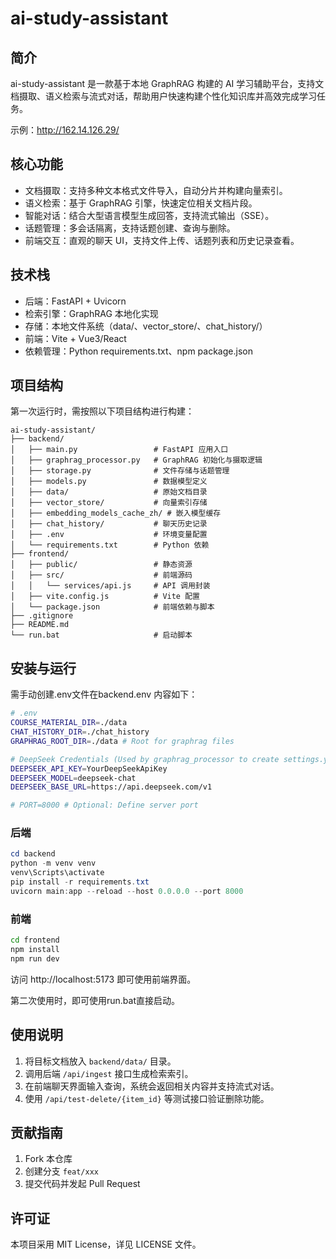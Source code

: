 # ai-study-assistant

## 简介

ai-study-assistant 是一款基于本地 GraphRAG 构建的 AI 学习辅助平台，支持文档摄取、语义检索与流式对话，帮助用户快速构建个性化知识库并高效完成学习任务。

示例：http://162.14.126.29/

## 核心功能

- 文档摄取：支持多种文本格式文件导入，自动分片并构建向量索引。
- 语义检索：基于 GraphRAG 引擎，快速定位相关文档片段。
- 智能对话：结合大型语言模型生成回答，支持流式输出（SSE）。
- 话题管理：多会话隔离，支持话题创建、查询与删除。
- 前端交互：直观的聊天 UI，支持文件上传、话题列表和历史记录查看。

## 技术栈

- 后端：FastAPI + Uvicorn
- 检索引擎：GraphRAG 本地化实现
- 存储：本地文件系统（data/、vector_store/、chat_history/）
- 前端：Vite + Vue3/React
- 依赖管理：Python requirements.txt、npm package.json

## 项目结构

第一次运行时，需按照以下项目结构进行构建：
```
ai-study-assistant/
├── backend/
│   ├── main.py                 # FastAPI 应用入口
│   ├── graphrag_processor.py   # GraphRAG 初始化与摄取逻辑
│   ├── storage.py              # 文件存储与话题管理
│   ├── models.py               # 数据模型定义
│   ├── data/                   # 原始文档目录
│   ├── vector_store/           # 向量索引存储
│   ├── embedding_models_cache_zh/ # 嵌入模型缓存
│   ├── chat_history/           # 聊天历史记录
│   ├── .env                    # 环境变量配置
│   └── requirements.txt        # Python 依赖
├── frontend/
│   ├── public/                 # 静态资源
│   ├── src/                    # 前端源码
│   │   └── services/api.js     # API 调用封装
│   ├── vite.config.js          # Vite 配置
│   └── package.json            # 前端依赖与脚本
├── .gitignore
├── README.md
└── run.bat                     # 启动脚本
```

## 安装与运行

需手动创建.env文件在backend\.env
内容如下：
```bash
# .env
COURSE_MATERIAL_DIR=./data
CHAT_HISTORY_DIR=./chat_history
GRAPHRAG_ROOT_DIR=./data # Root for graphrag files

# DeepSeek Credentials (Used by graphrag_processor to create settings.yaml)
DEEPSEEK_API_KEY=YourDeepSeekApiKey
DEEPSEEK_MODEL=deepseek-chat
DEEPSEEK_BASE_URL=https://api.deepseek.com/v1

# PORT=8000 # Optional: Define server port
```

### 后端
```powershell
cd backend
python -m venv venv
venv\Scripts\activate
pip install -r requirements.txt
uvicorn main:app --reload --host 0.0.0.0 --port 8000
```

### 前端
```bash
cd frontend
npm install
npm run dev
```

访问 http://localhost:5173 即可使用前端界面。

第二次使用时，即可使用run.bat直接启动。

## 使用说明

1. 将目标文档放入 `backend/data/` 目录。
2. 调用后端 `/api/ingest` 接口生成检索索引。
3. 在前端聊天界面输入查询，系统会返回相关内容并支持流式对话。
4. 使用 `/api/test-delete/{item_id}` 等测试接口验证删除功能。

## 贡献指南

1. Fork 本仓库
2. 创建分支 `feat/xxx`
3. 提交代码并发起 Pull Request

## 许可证

本项目采用 MIT License，详见 LICENSE 文件。
